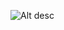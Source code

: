 ![Alt desc](https://encrypted-tbn0.gstatic.com/images?q=tbn%3AANd9GcSeyCqs2BLGBDvdEEo4A-r-umW2Ee_rwFWxug&usqp=CAU)
